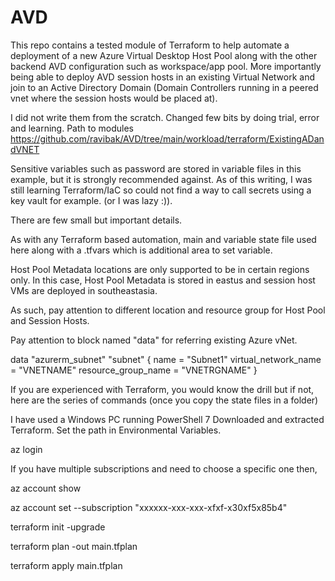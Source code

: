 # AVD

This repo contains a tested module of Terraform to help automate a deployment of a new Azure Virtual Desktop Host Pool along with the other backend AVD configuration such as workspace/app pool. More importantly being able to deploy AVD session hosts in an existing Virtual Network and join to an Active Directory Domain (Domain Controllers running in a peered vnet where the session hosts would be placed at).

I did not write them from the scratch. Changed few bits by doing trial, error and learning. 
Path to modules https://github.com/ravibak/AVD/tree/main/workload/terraform/ExistingADandVNET

Sensitive variables such as password are stored in variable files in this example, but it is strongly recommended against. As of this writing, I was still learning Terraform/IaC so could not find a way to call secrets using a key vault for example. (or I was lazy :)).

There are few small but important details.

As with any Terraform based automation, main and variable state file used here along with a .tfvars which is additional area to set variable.

Host Pool Metadata locations are only supported to be in certain regions only. In this case, Host Pool Metadata is stored in eastus and session host VMs are deployed in southeastasia. 

As such, pay attention to different location and resource group for Host Pool and Session Hosts.

Pay attention to block named "data" for referring existing Azure vNet.

data "azurerm_subnet" "subnet" {
  name                 = "Subnet1"
  virtual_network_name = "VNETNAME"
  resource_group_name  = "VNETRGNAME"
}



If you are experienced with Terraform, you would know the drill but if not, here are the series of commands (once you copy the state files in a folder)

I have used a Windows PC running PowerShell 7
Downloaded and extracted Terraform. Set the path in Environmental Variables.

az login

If you have multiple subscriptions and need to choose a specific one then,

az account show

az account set --subscription "xxxxxx-xxx-xxx-xfxf-x30xf5x85b4"

terraform init -upgrade
 
terraform plan -out main.tfplan
 
terraform apply main.tfplan


